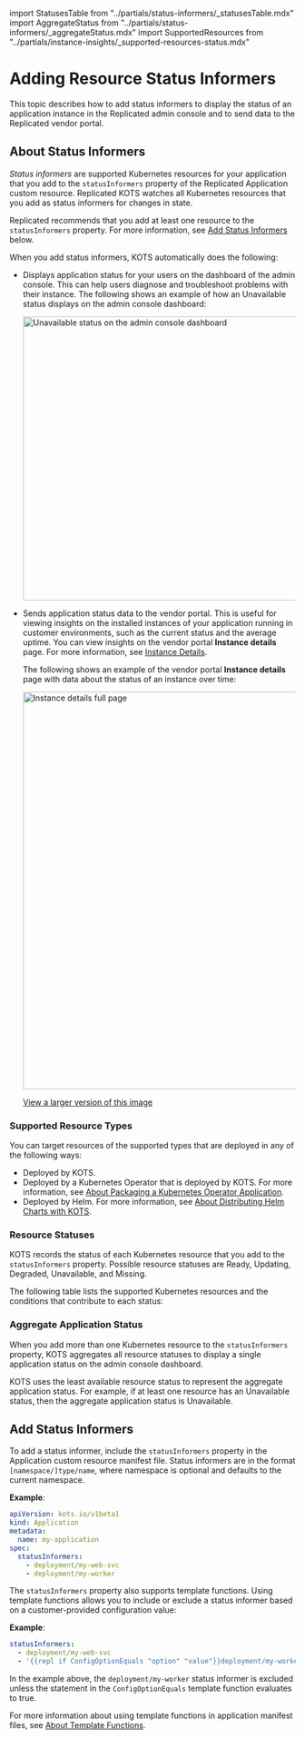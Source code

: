 import StatusesTable from "../partials/status-informers/_statusesTable.mdx"
import AggregateStatus from "../partials/status-informers/_aggregateStatus.mdx"
import SupportedResources from "../partials/instance-insights/_supported-resources-status.mdx"

# Adding Resource Status Informers

This topic describes how to add status informers to display the status of an application instance in the Replicated admin console and to send data to the Replicated vendor portal.

## About Status Informers

_Status informers_ are supported Kubernetes resources for your application that you add to the `statusInformers` property of the Replicated Application custom resource. Replicated KOTS watches all Kubernetes resources that you add as status informers for changes in state. 

Replicated recommends that you add at least one resource to the `statusInformers` property. For more information, see [Add Status Informers](#add-status-informers) below.

When you add status informers, KOTS automatically does the following:

* Displays application status for your users on the dashboard of the admin console. This can help users diagnose and troubleshoot problems with their instance. The following shows an example of how an Unavailable status displays on the admin console dashboard:

   <img src="/images/kotsadm-dashboard-appstatus.png" alt="Unavailable status on the admin console dashboard" width="500px"/>

* Sends application status data to the vendor portal. This is useful for viewing insights on the installed instances of your application running in customer environments, such as the current status and the average uptime. You can view insights on the vendor portal **Instance details** page. For more information, see [Instance Details](instance-insights-details).

   The following shows an example of the vendor portal **Instance details** page with data about the status of an instance over time:

   <img src="/images/instance-details.png" alt="Instance details full page" width="700px"/>

   [View a larger version of this image](/images/instance-details.png)

### Supported Resource Types   

<SupportedResources/>

You can target resources of the supported types that are deployed in any of the following ways:

* Deployed by KOTS.
* Deployed by a Kubernetes Operator that is deployed by KOTS. For more information, see [About Packaging a Kubernetes Operator Application](operator-packaging-about).
* Deployed by Helm. For more information, see [About Distributing Helm Charts with KOTS](/vendor/helm-native-about).

### Resource Statuses

KOTS records the status of each Kubernetes resource that you add to the `statusInformers` property. Possible resource statuses are Ready, Updating, Degraded, Unavailable, and Missing.

The following table lists the supported Kubernetes resources and the conditions that contribute to each status:

<StatusesTable/>

### Aggregate Application Status

When you add more than one Kubernetes resource to the `statusInformers` property, KOTS aggregates all resource statuses to display a single application status on the admin console dashboard.

KOTS uses the least available resource status to represent the aggregate application status. For example, if at least one resource has an Unavailable status, then the aggregate application status is Unavailable.

<AggregateStatus/>

## Add Status Informers

To add a status informer, include the `statusInformers` property in the Application custom resource manifest file.
Status informers are in the format `[namespace/]type/name`, where namespace is optional and defaults to the current namespace.

**Example**:

```yaml
apiVersion: kots.io/v1beta1
kind: Application
metadata:
  name: my-application
spec:
  statusInformers:
    - deployment/my-web-svc
    - deployment/my-worker
```

The `statusInformers` property also supports template functions. Using template functions allows you to include or exclude a status informer based on a customer-provided configuration value:

**Example**:

```yaml
statusInformers:
  - deployment/my-web-svc
  - '{{repl if ConfigOptionEquals "option" "value"}}deployment/my-worker{{repl else}}{{repl end}}'
```

In the example above, the `deployment/my-worker` status informer is excluded unless the statement in the `ConfigOptionEquals` template function evaluates to true.

For more information about using template functions in application manifest files, see [About Template Functions](/reference/template-functions-about).
